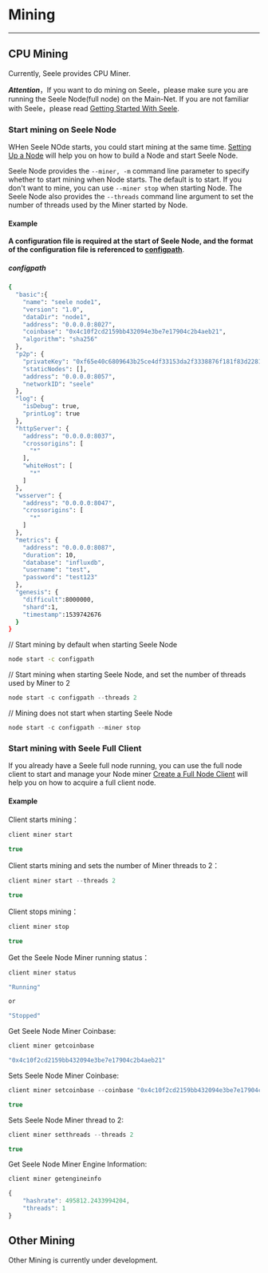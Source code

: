 # Mining
***

## CPU Mining

Currently, Seele provides CPU Miner.

***Attention***，If you want to do mining on Seele，please make sure you are running the Seele Node(full node) on the Main-Net. If you are not familiar with Seele，please read [Getting Started With Seele](Getting-Started-With-Seele.html).

### Start mining on Seele Node

WHen Seele NOde starts, you could start mining at the same time. [Setting Up a Node](Getting-Started-With-Seele.html#setting-up-a-node) will help you on how to build a Node and start Seele Node.

Seele Node provides the `--miner, -m` command line parameter to specify whether to start mining when Node starts. The default is to start. If you don't want to mine, you can use `--miner stop` when starting Node. The Seele Node also provides the `--threads` command line argument to set the number of threads used by the Miner started by Node.

#### Example

<b>A configuration file is required at the start of Seele Node, and the format of the configuration file is referenced to [configpath](#configpath)</b>.

##### configpath
```sh
{
  "basic":{
    "name": "seele node1",
    "version": "1.0",
    "dataDir": "node1",
    "address": "0.0.0.0:8027",
    "coinbase": "0x4c10f2cd2159bb432094e3be7e17904c2b4aeb21",
    "algorithm": "sha256"
  },
  "p2p": {
    "privateKey": "0xf65e40c6809643b25ce4df33153da2f3338876f181f83d2281c6ac4a987b1479",
    "staticNodes": [],
    "address": "0.0.0.0:8057",
    "networkID": "seele"
  },
  "log": {
    "isDebug": true,
    "printLog": true
  },
  "httpServer": {
    "address": "0.0.0.0:8037",
    "crossorigins": [
      "*"
    ],
    "whiteHost": [
      "*"
    ]
  },
  "wsserver": {
    "address": "0.0.0.0:8047",
    "crossorigins": [
      "*"
    ]
  },
  "metrics": {
    "address": "0.0.0.0:8087",
    "duration": 10,
    "database": "influxdb",
    "username": "test",
    "password": "test123"
  },
  "genesis": {
    "difficult":8000000,
    "shard":1,
    "timestamp":1539742676
  }
}

```

// Start mining by default when starting Seele Node</br>

```sh
node start -c configpath
``` 

// Start mining when starting Seele Node, and set the number of threads used by Miner to 2

```js
node start -c configpath --threads 2
```

// Mining does not start when starting Seele Node

```js
node start -c configpath --miner stop
```

### Start mining with Seele Full Client

If you already have a Seele full node running, you can use the full node client to start and manage your Node miner [Create a Full Node Client](Getting-Started-With-Seele.html#create-a-full-node-client) will help you on how to acquire a full client node.

#### Example

Client starts mining：

```js
client miner start

true
```

Client starts mining and sets the number of Miner threads to 2：

```js
client miner start --threads 2

true
```

Client stops mining：

```js
client miner stop

true
```

Get the Seele Node Miner running status：

```js
client miner status

"Running"

or

"Stopped"
```

Get Seele Node Miner Coinbase:

```js
client miner getcoinbase

"0x4c10f2cd2159bb432094e3be7e17904c2b4aeb21"
```

Sets Seele Node Miner Coinbase:

```js
client miner setcoinbase --coinbase "0x4c10f2cd2159bb432094e3be7e17904c2b4aeb21"

true
```

Sets Seele Node Miner thread to 2:

```js
client miner setthreads --threads 2

true
```

Get Seele Node Miner Engine Information:

```js
client miner getengineinfo

{
	"hashrate": 495812.2433994204,
	"threads": 1
}
```

## Other Mining

Other Mining is currently under development.
